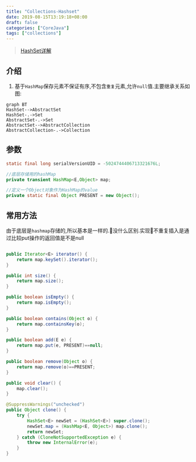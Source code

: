 ```yaml
---
title: "Collections-Hashset"
date: 2019-08-15T13:19:18+08:00
draft: false
categories: ["CoreJava"]
tags: ["collections"]
---
```


<!--more-->

> [HashSet详解](http://cmsblogs.com/?p=599)


## 介绍
1. 基于`HashMap`保存元素不保证有序,不包含`重复`元素,允许`null`值.主要继承关系如图:
  
```mermaid
graph BT
HashSet-->AbstractSet
HashSet-.->Set
AbstractSet-.->Set
AbstractSet-->AbstractCollection
AbstractCollection-.->Collection	
```

## 参数
```java
static final long serialVersionUID = -5024744406713321676L;

//底层存储用的hashMap
private transient HashMap<E,Object> map;

//定义一个Object对象作为HashMap的value
private static final Object PRESENT = new Object();

```
## 常用方法
由于底层是`hashmap`存储的,所以基本是一样的.没什么区别.实现不重复插入是通过比较put操作的返回值是不是null
```java

public Iterator<E> iterator() {
    return map.keySet().iterator();
}

public int size() {
    return map.size();
}

public boolean isEmpty() {
    return map.isEmpty();
}

public boolean contains(Object o) {
    return map.containsKey(o);
}

public boolean add(E e) {
    return map.put(e, PRESENT)==null;
}

public boolean remove(Object o) {
    return map.remove(o)==PRESENT;
}

public void clear() {
    map.clear();
}

@SuppressWarnings("unchecked")
public Object clone() {
    try {
        HashSet<E> newSet = (HashSet<E>) super.clone();
        newSet.map = (HashMap<E, Object>) map.clone();
        return newSet;
    } catch (CloneNotSupportedException e) {
        throw new InternalError(e);
    }
}
```
